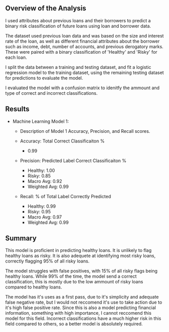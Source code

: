 ## Overview of the Analysis

I used attributes about previous loans and their borrowers to predict a binary risk classification of future loans using loan and borrower data. 

The dataset used previous loan data and was based on the size and interest rate of the loan, as well as different financial attributes about the borrower such as income, debt, number of accounts, and previous derogatory marks. These were paired with a binary classification of 'Healthy' and 'Risky' for each loan.

I split the data between a training and testing dataset, and fit a logistic regression model to the training dataset, using the remaining testing dataset for predictions to evaluate the model. 

I evaluated the model with a confusion matrix to idenitfy the ammount and type of correct and incorrect classifications.



## Results

* Machine Learning Model 1:
    * Description of Model 1 Accuracy, Precision, and Recall scores.

    - Accuracy: Total Correct Classificaiton %
        - 0.99

    - Precision: Predicted Label Correct Classificaiton %
        - Healthy: 1.00
        - Risky: 0.85
        - Macro Avg: 0.92
        - Weighted Avg: 0.99

    - Recall: % of Total Label Correctly Predicted
        - Healthy: 0.99
        - Risky: 0.95
        - Macro Avg: 0.97
        - Weighted Avg: 0.99

## Summary

This model is proficient in predicting healthy loans. It is unlikely to flag healthy loans as risky. It is also adequete at identifying most risky loans, correctly flagging 95% of all risky loans.

The model struggles with false positives, with 15% of all risky flags being healthy loans. While 99% of the time, the model send a correct classification, this is mostly due to the low ammount of risky loans compared to healthy loans.

The model has it's uses as a first pass, due to it's simplicity and adequate false negative rate, but I would not reccomend it's use to take action due to it's high false positive rate. Since this is also a model predicting financial information, something with high importance, I cannot reccomend this model for this field. Incorrect classifications have a much higher risk in this field compared to others, so a better model is absolutely required. 